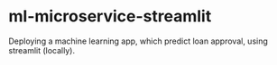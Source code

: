 # ml-microservice-streamlit
Deploying a machine learning app, which predict loan approval, using streamlit (locally).
